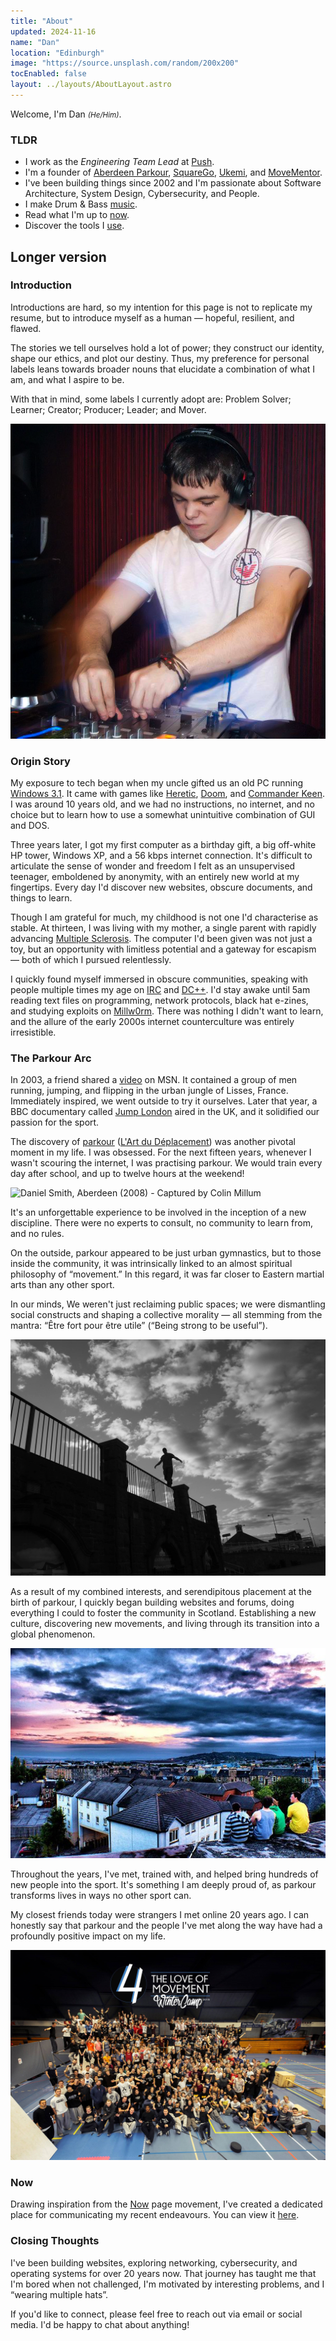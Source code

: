 ```yaml
---
title: "About"
updated: 2024-11-16
name: "Dan"
location: "Edinburgh"
image: "https://source.unsplash.com/random/200x200"
tocEnabled: false
layout: ../layouts/AboutLayout.astro
---
```


Welcome, I'm Dan <small><em>(He/Him)</em></small>.

### TLDR

- I work as the _Engineering Team Lead_ at [Push](https://pushentertainment.com/).
- I'm a founder of [Aberdeen Parkour](/projects/aberdeen-parkour), [SquareGo](/projects/squarego), [Ukemi](/projects/ukemi), and [MoveMentor](/projects/movementor).
- I've been building things since 2002 and I'm passionate about Software Architecture, System Design, Cybersecurity, and People.
- I make Drum & Bass [music](https://linktr.ee/omuxdnb).
- Read what I'm up to [now](/now).
- Discover the tools I [use](/uses).

## Longer version

### Introduction

Introductions are hard, so my intention for this page is not to replicate my resume, but to introduce myself as a human — hopeful, resilient, and flawed.

The stories we tell ourselves hold a lot of power; they construct our identity, shape our ethics, and plot our destiny. Thus, my preference for personal labels leans towards broader nouns that elucidate a combination of what I am, and what I aspire to be.

With that in mind, some labels I currently adopt are: Problem Solver; Learner; Creator; Producer; Leader; and Mover.

![DJ'ing while a Resident DJ @ Chaplins](../assets/images/fg.png)

### Origin Story

My exposure to tech began when my uncle gifted us an old PC running [Windows 3.1](https://en.wikipedia.org/wiki/Windows_3.1). It came with games like [Heretic](https://www.retrogames.cz/play_496-DOS.php), [Doom](https://www.retrogames.cz/play_414-DOS.php), and [Commander Keen](https://www.retrogames.cz/play_471-DOS.php). I was around 10 years old, and we had no instructions, no internet, and no choice but to learn how to use a somewhat unintuitive combination of GUI and DOS.

Three years later, I got my first computer as a birthday gift, a big off-white HP tower, Windows XP, and a 56 kbps internet connection. It's difficult to articulate the sense of wonder and freedom I felt as an unsupervised teenager, emboldened by anonymity, with an entirely new world at my fingertips. Every day I'd discover new websites, obscure documents, and things to learn.

Though I am grateful for much, my childhood is not one I'd characterise as stable. At thirteen, I was living with my mother, a single parent with rapidly advancing [Multiple Sclerosis](https://en.wikipedia.org/wiki/Multiple_sclerosis). The computer I'd been given was not just a toy, but an opportunity with limitless potential and a gateway for escapism — both of which I pursued relentlessly.

I quickly found myself immersed in obscure communities, speaking with people multiple times my age on [IRC](https://en.wikipedia.org/wiki/IRC) and [DC++](https://en.wikipedia.org/wiki/DC%2B%2B). I'd stay awake until 5am reading text files on programming, network protocols, black hat e-zines, and studying exploits on [Millw0rm](https://github.com/KyteProject/mirror-milw0rm). There was nothing I didn't want to learn, and the allure of the early 2000s internet counterculture was entirely irresistible.

### The Parkour Arc

In 2003, a friend shared a [video](https://www.youtube.com/watch?v=OaVzjGOqQQY) on MSN. It contained a group of men running, jumping, and flipping in the urban jungle of Lisses, France. Immediately inspired, we went outside to try it ourselves. Later that year, a BBC documentary called [Jump London](https://en.wikipedia.org/wiki/Jump_London) aired in the UK, and it solidified our passion for the sport.

The discovery of [parkour](https://en.wikipedia.org/wiki/Parkour) ([L'Art du Déplacement](https://www.parkourways.com/history)) was another pivotal moment in my life. I was obsessed. For the next fifteen years, whenever I wasn't scouring the internet, I was practising parkour. We would train every day after school, and up to twelve hours at the weekend!

![Daniel Smith, Aberdeen (2008) - Captured by Colin Millum](../assets/images/Colin_Millum_Photography_Parkour_16.jpg)

It's an unforgettable experience to be involved in the inception of a new discipline. There were no experts to consult, no community to learn from, and no rules.

On the outside, parkour appeared to be just urban gymnastics, but to those inside the community, it was intrinsically linked to an almost spiritual philosophy of “movement.” In this regard, it was far closer to Eastern martial arts than any other sport.

In our minds, We weren't just reclaiming public spaces; we were dismantling social constructs and shaping a collective morality — all stemming from the mantra: “Être fort pour être utile” (“Being strong to be useful”).

![Daniel Smith, Aberdeen (2020)](../assets/images/11822999_10155905198780344_2347654258119841783_o.jpg)

As a result of my combined interests, and serendipitous placement at the birth of parkour, I quickly began building websites and forums, doing everything I could to foster the community in Scotland. Establishing a new culture, discovering new movements, and living through its transition into a global phenomenon.

![Rooftops of Edinburgh (2013)](../assets/images/1004462_10153027187215344_924303699_n.jpg)

Throughout the years, I've met, trained with, and helped bring hundreds of new people into the sport. It's something I am deeply proud of, as parkour transforms lives in ways no other sport can.

My closest friends today were strangers I met online 20 years ago. I can honestly say that parkour and the people I've met along the way have had a profoundly positive impact on my life.

![For The Love of Movement (2015) - Den Haag, NL](../assets/images/884573_785655354911183_4494020323688496710_o.jpg)

### Now

Drawing inspiration from the [Now](https://nownownow.com/about) page movement, I've created a dedicated place for communicating my recent endeavours. You can view it [here](/now).

### Closing Thoughts

I've been building websites, exploring networking, cybersecurity, and operating systems for over 20 years now. That journey has taught me that I'm bored when not challenged, I'm motivated by interesting problems, and I “wearing multiple hats”.

If you'd like to connect, please feel free to reach out via email or social media. I'd be happy to chat about anything!
